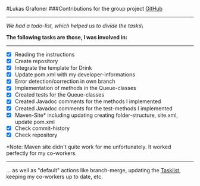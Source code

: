 #Lukas Grafoner
###Contributions for the group project
[GitHub](https://github.com/lukasgrafoner/bsd21_grafoner_habib_oraby.git)

---

*We had a todo-list, which helped us to divide the tasks*\

**The following tasks are those, I was involved in:**
 
---
- [x] Reading the instructions
- [x] Create repository
- [x] Integrate the template for Drink
- [x] Update pom.xml with my developer-informations
- [x] Error detection/correction in own branch
- [x] Implementation of methods in the Queue-classes
- [x] Created tests for the Queue-classes
- [x] Created Javadoc comments for the methods I implemented
- [x] Created Javadoc comments for the test-methods I implemented
- [x] Maven-Site* including updating creating folder-structure, site.xml, update pom.xml
- [x] Check commit-history
- [x] Check repository

*Note: Maven site didn't quite work for me unfortunately. It worked perfectly for my co-workers.

---

... as well as "default" actions like branch-merge, updating the [Tasklist](README.md), keeping my co-workers up to date, etc.
